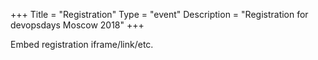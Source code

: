 +++
Title = "Registration"
Type = "event"
Description = "Registration for devopsdays Moscow 2018"
+++

<div style="width:100%; text-align:left;">

Embed registration iframe/link/etc.
</div></div>
</div>
